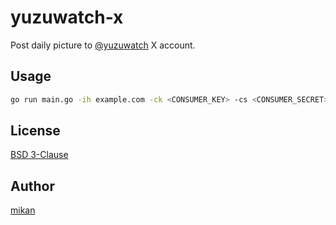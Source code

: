 # yuzuwatch-x

Post daily picture to [@yuzuwatch](https://x.com/yuzuwatch) X account.

## Usage

```sh
go run main.go -ih example.com -ck <CONSUMER_KEY> -cs <CONSUMER_SECRET> -at <ACCESS_TOKEN> -as <ACCESS_SECRET>
```

## License

[BSD 3-Clause](LICENSE)

## Author

[mikan](https://github.com/mikan)
